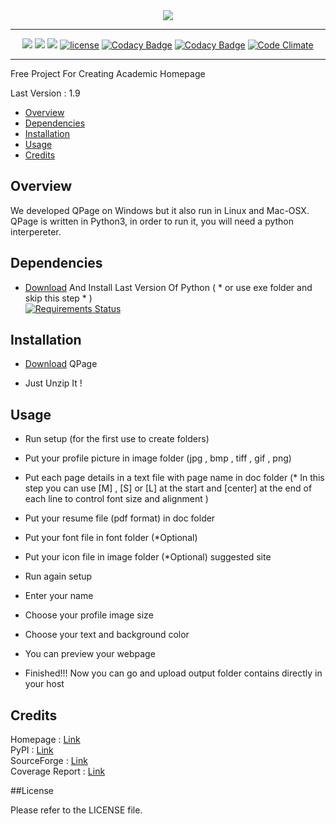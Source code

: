 <div align="center">

<img src="http://www.qpage.ir/images/logo.png"/>

</div>
<hr/>
<div align="center">

<a href="https://badge.fury.io/py/qpage"><img src="https://badge.fury.io/py/qpage.svg"/></a>
<a href="https://gitter.im/qpage/Lobby?source=orgpage"><img src="https://img.shields.io/gitter/room/nwjs/nw.js.svg?style=plastic"/></a>
<a href="https://scrutinizer-ci.com/g/sepandhaghighi/qpage/?branch=master"><img src="https://scrutinizer-ci.com/g/sepandhaghighi/qpage/badges/quality-score.png?b=master"/></a>
[![license](https://img.shields.io/github/license/mashape/apistatus.svg)](https://github.com/sepandhaghighi/qpage/blob/master/LICENSE)
[![Codacy Badge](https://api.codacy.com/project/badge/Grade/4d3f9b490b9a42c282b745ae8e2a122c)](https://www.codacy.com/app/sepand-haghighi/qpage?utm_source=github.com&amp;utm_medium=referral&amp;utm_content=sepandhaghighi/qpage&amp;utm_campaign=Badge_Grade)
[![Codacy Badge](https://api.codacy.com/project/badge/Coverage/4d3f9b490b9a42c282b745ae8e2a122c)](https://www.codacy.com/app/sepand-haghighi/qpage?utm_source=github.com&amp;utm_medium=referral&amp;utm_content=sepandhaghighi/qpage&amp;utm_campaign=Badge_Coverage)
[![Code Climate](https://codeclimate.com/github/sepandhaghighi/qpage/badges/gpa.svg)](https://codeclimate.com/github/sepandhaghighi/qpage)
<hr/>
</div>
Free Project For Creating Academic Homepage

Last Version : 1.9


- [Overview](#overview)
- [Dependencies](#dependencies)
- [Installation](#installation)
- [Usage](#usage)
- [Credits](#credits)






## Overview

We developed QPage on Windows but it also run in Linux and Mac-OSX.
QPage is written in Python3, in order to run it, you will need a python interpereter.


## Dependencies

- [Download](https://www.python.org/downloads/) And Install Last Version Of Python ( * or use exe folder and skip this step * )                         
[![Requirements Status](https://requires.io/github/sepandhaghighi/qpage/requirements.svg?branch=master)](https://requires.io/github/sepandhaghighi/qpage/requirements/?branch=master)

## Installation

- [Download](https://github.com/sepandhaghighi/qpage/archive/v1.9.zip) QPage

- Just Unzip It !

## Usage

- Run setup (for the first use to create folders)

- Put your profile picture in image folder (jpg , bmp , tiff , gif , png)

- Put each page details in a text file with page name in doc folder (* In this step you can use [M] , [S] or [L] at the start and [center] at the end of each line to control font size and alignment )

- Put your resume file (pdf format) in doc folder

- Put your font file in font folder (*Optional)

- Put your icon file in image folder (*Optional) suggested site

- Run again setup

- Enter your name

- Choose your profile image size

- Choose your text and background color 

- You can preview your webpage

- Finished!!! Now you can go and upload output folder contains directly in your host

## Credits

Homepage : [Link](http://www.qpage.ir)                                                  
PyPI : [Link](http://pypi.python.org/pypi/qpage)                
SourceForge : [Link](https://sourceforge.net/projects/qpage/)               
Coverage Report : [Link](http://www.qpage.ir/htmlcov/index.html)


##License

Please refer to the LICENSE file.

